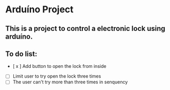 # Arduíno Project

## This is a project to control a electronic lock using arduíno.

## To do list:

- [ x ] Add button to open the lock from inside
- [  ] Limit user to try open the lock three times 
- [  ] The user can't try more than three times in senquency  
